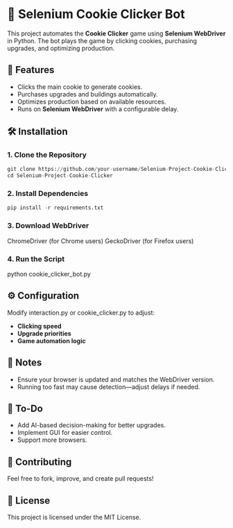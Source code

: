 # 🍪 Selenium Cookie Clicker Bot

This project automates the **Cookie Clicker** game using **Selenium WebDriver** in Python. The bot plays the game by clicking cookies, purchasing upgrades, and optimizing production.

## 🚀 Features
- Clicks the main cookie to generate cookies.
- Purchases upgrades and buildings automatically.
- Optimizes production based on available resources.
- Runs on **Selenium WebDriver** with a configurable delay.

## 🛠️ Installation

### 1. Clone the Repository  
```python
git clone https://github.com/your-username/Selenium-Project-Cookie-Clicker.git
cd Selenium-Project-Cookie-Clicker
```
### 2. Install Dependencies
```python
pip install -r requirements.txt
```

### 3. Download WebDriver
ChromeDriver (for Chrome users)
GeckoDriver (for Firefox users)

### 4. Run the Script
python cookie_clicker_bot.py

## ⚙️ Configuration

Modify interaction.py or cookie_clicker.py to adjust:

- **Clicking speed**
- **Upgrade priorities**
- **Game automation logic**

## 📝 Notes

- Ensure your browser is updated and matches the WebDriver version.
- Running too fast may cause detection—adjust delays if needed.

## 📌 To-Do

- Add AI-based decision-making for better upgrades.
- Implement GUI for easier control.
- Support more browsers.

## 🤝 Contributing

Feel free to fork, improve, and create pull requests!

## 📜 License

This project is licensed under the MIT License.

